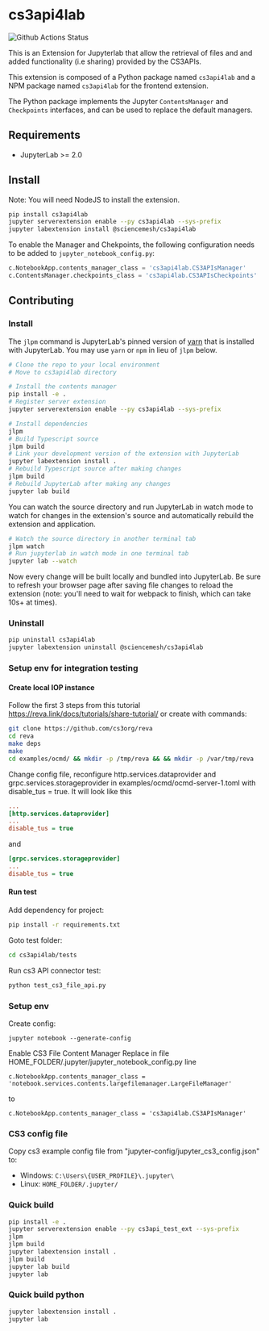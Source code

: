 # cs3api4lab

![Github Actions Status](https://github.com/sciencemesh/cs3api4lab/workflows/Build/badge.svg)

This is an Extension for Jupyterlab that allow the retrieval of files and and added functionality (i.e sharing) provided by the CS3APIs.

This extension is composed of a Python package named `cs3api4lab` and a NPM package named `cs3api4lab`
for the frontend extension.

The Python package implements the Jupyter `ContentsManager` and `Checkpoints` interfaces, and can be used to replace 
the default managers.


## Requirements

* JupyterLab >= 2.0

## Install

Note: You will need NodeJS to install the extension.

```bash
pip install cs3api4lab
jupyter serverextension enable --py cs3api4lab --sys-prefix
jupyter labextension install @sciencemesh/cs3api4lab
```

To enable the Manager and Chekpoints, the following configuration needs to be added to `jupyter_notebook_config.py`:

```python
c.NotebookApp.contents_manager_class = 'cs3api4lab.CS3APIsManager'
c.ContentsManager.checkpoints_class = 'cs3api4lab.CS3APIsCheckpoints'
```

## Contributing

### Install

The `jlpm` command is JupyterLab's pinned version of
[yarn](https://yarnpkg.com/) that is installed with JupyterLab. You may use
`yarn` or `npm` in lieu of `jlpm` below.

```bash
# Clone the repo to your local environment
# Move to cs3api4lab directory

# Install the contents manager
pip install -e .
# Register server extension
jupyter serverextension enable --py cs3api4lab --sys-prefix

# Install dependencies
jlpm
# Build Typescript source
jlpm build
# Link your development version of the extension with JupyterLab
jupyter labextension install .
# Rebuild Typescript source after making changes
jlpm build
# Rebuild JupyterLab after making any changes
jupyter lab build
```

You can watch the source directory and run JupyterLab in watch mode to watch for changes in the extension's source and automatically rebuild the extension and application.

```bash
# Watch the source directory in another terminal tab
jlpm watch
# Run jupyterlab in watch mode in one terminal tab
jupyter lab --watch
```

Now every change will be built locally and bundled into JupyterLab. Be sure to refresh your browser page after saving file changes to reload the extension (note: you'll need to wait for webpack to finish, which can take 10s+ at times).

### Uninstall

```bash
pip uninstall cs3api4lab
jupyter labextension uninstall @sciencemesh/cs3api4lab
```

### Setup env for integration testing

#### Create local IOP instance 
Follow the first 3 steps from this tutorial https://reva.link/docs/tutorials/share-tutorial/
or create with commands: 

```bash
git clone https://github.com/cs3org/reva
cd reva
make deps
make
cd examples/ocmd/ && mkdir -p /tmp/reva && && mkdir -p /var/tmp/reva 
```

Change config file, reconfigure http.services.dataprovider and grpc.services.storageprovider in examples/ocmd/ocmd-server-1.toml with disable_tus = true.
It will look like this

```ini
...
[http.services.dataprovider]
...
disable_tus = true

```

and

```ini
[grpc.services.storageprovider]
...
disable_tus = true

```

#### Run test

Add dependency for project:
```bash
pip install -r requirements.txt
```

Goto test folder:
```bash
cd cs3api4lab/tests
```

Run cs3 API connector test:
```bash
python test_cs3_file_api.py
```

### Setup env 

Create config:
```
jupyter notebook --generate-config
```

Enable CS3 File Content Manager
Replace in file HOME_FOLDER/.jupyter/jupyter_notebook_config.py line 

```
c.NotebookApp.contents_manager_class = 'notebook.services.contents.largefilemanager.LargeFileManager'
```

to

```
c.NotebookApp.contents_manager_class = 'cs3api4lab.CS3APIsManager'
```

### CS3 config file
Copy cs3 example config file from "jupyter-config/jupyter_cs3_config.json"
to:
* Windows: 
```C:\Users\{USER_PROFILE}\.jupyter\```
* Linux:
 ```HOME_FOLDER/.jupyter/```

### Quick build
```bash
pip install -e .
jupyter serverextension enable --py cs3api_test_ext --sys-prefix
jlpm
jlpm build
jupyter labextension install .
jlpm build
jupyter lab build
jupyter lab 

```

### Quick build python
```bash
jupyter labextension install .
jupyter lab
```